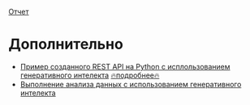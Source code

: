 [Отчет](Report/%D0%9E%D1%82%D1%87%D0%B5%D1%82%20%D0%BF%D0%BE%20%D0%B7%D0%B0%D0%B4%D0%B0%D0%BD%D0%B8%D1%8E%20ALMAGEN.md)

# Дополнительно
- [Пример созданного REST API на Python c исплользованием генеративного интелекта](https://github.com/xsa-dev/fastapi_template) [🔥подробнее🔥](Report/webapi/)
- [Выполнение анализа данных с использованием генеративного интелекта](https://github.com/xsa-dev/almagen-llms-codegen-exp/blob/main/Report/%D1%80%D0%B5%D1%88%D0%B5%D0%BD%D0%B8%D1%8F/2.LLM_Generated_Code/TaskWeaver/task_weaver.log)
